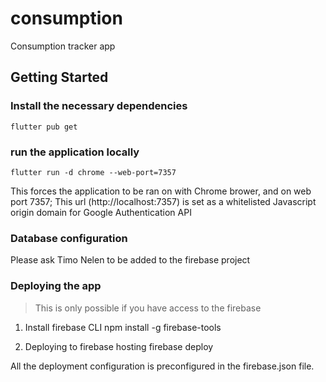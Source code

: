 # consumption

Consumption tracker app

## Getting Started

### Install the necessary dependencies
    flutter pub get


### run the application locally
    flutter run -d chrome --web-port=7357

This forces the application to be ran on with Chrome brower, and on web port 7357;
This url (http://localhost:7357) is set as a whitelisted Javascript origin domain for Google Authentication API


### Database configuration
Please ask Timo Nelen to be added to the firebase project

### Deploying the app
> This is only possible if you have access to the firebase

1. Install firebase CLI 
    npm install -g firebase-tools

2. Deploying to firebase hosting
    firebase deploy


All the deployment configuration is preconfigured in the firebase.json file.